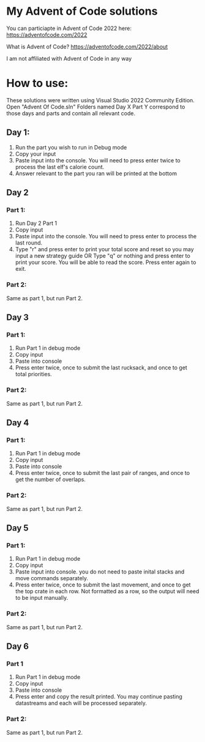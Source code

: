 # My Advent of Code solutions

You can particiapte in Advent of Code 2022 here: https://adventofcode.com/2022

What is Advent of Code? https://adventofcode.com/2022/about

I am not affiliated with Advent of Code in any way

# How to use:
These solutions were written using Visual Studio 2022 Community Edition. Open "Advent Of Code.sln" Folders named Day X Part Y correspond to those days and parts and contain all relevant code.

## Day 1:
1. Run the part you wish to run in Debug mode
2. Copy your input
3. Paste input into the console. You will need to press enter twice to process the last elf's calorie count.
4. Answer relevant to the part you ran will be printed at the bottom

## Day 2
### Part 1:
1. Run Day 2 Part 1
2. Copy input
3. Paste input into the console. You will need to press enter to process the last round.
4. Type "r" and press enter to print your total score and reset so you may input a new strategy guide
OR
Type "q" or nothing and press enter to print your score. You will be able to read the score. Press enter again to exit.

### Part 2:
Same as part 1, but run Part 2.

## Day 3
### Part 1:
1. Run Part 1 in debug mode
2. Copy input
3. Paste into console
4. Press enter twice, once to submit the last rucksack, and once to get total priorities.

### Part 2:
Same as part 1, but run Part 2.

## Day 4
### Part 1:
1. Run Part 1 in debug mode
2. Copy input
3. Paste into console
4. Press enter twice, once to submit the last pair of ranges, and once to get the number of overlaps.

### Part 2:
Same as part 1, but run Part 2.

## Day 5
### Part 1:
1. Run Part 1 in debug mode
2. Copy input
3. Paste input into console. you do not need to paste inital stacks and move commands separately.
4. Press enter twice, once to submit the last movement, and once to get the top crate in each row. Not formatted as a row, so the output will need to be input manually.

### Part 2:
Same as part 1, but run Part 2.

## Day 6
### Part 1
1. Run Part 1 in debug mode
2. Copy input
3. Paste into console
4. Press enter and copy the result printed. You may continue pasting datastreams and each will be processed separately.

### Part 2:
Same as part 1, but run Part 2.
